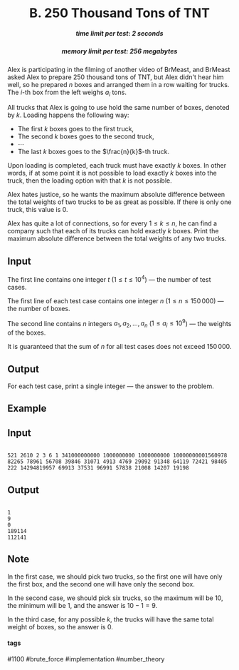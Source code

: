 <h1 style='text-align: center;'> B. 250 Thousand Tons of TNT</h1>

<h5 style='text-align: center;'>time limit per test: 2 seconds</h5>
<h5 style='text-align: center;'>memory limit per test: 256 megabytes</h5>

Alex is participating in the filming of another video of BrMeast, and BrMeast asked Alex to prepare 250 thousand tons of TNT, but Alex didn't hear him well, so he prepared $n$ boxes and arranged them in a row waiting for trucks. The $i$-th box from the left weighs $a_i$ tons.

All trucks that Alex is going to use hold the same number of boxes, denoted by $k$. Loading happens the following way:

* The first $k$ boxes goes to the first truck,
* The second $k$ boxes goes to the second truck,
* $\dotsb$
* The last $k$ boxes goes to the $\frac{n}{k}$-th truck.

Upon loading is completed, each truck must have exactly $k$ boxes. In other words, if at some point it is not possible to load exactly $k$ boxes into the truck, then the loading option with that $k$ is not possible.

Alex hates justice, so he wants the maximum absolute difference between the total weights of two trucks to be as great as possible. If there is only one truck, this value is $0$.

Alex has quite a lot of connections, so for every $1 \leq k \leq n$, he can find a company such that each of its trucks can hold exactly $k$ boxes. Print the maximum absolute difference between the total weights of any two trucks.

## Input

The first line contains one integer $t$ ($1 \leq t \leq 10^4$) — the number of test cases.

The first line of each test case contains one integer $n$ ($1 \leq n \leq 150\,000$) — the number of boxes.

The second line contains $n$ integers $a_1, a_2, \dots, a_n$ ($1 \leq a_i \leq 10^9$) — the weights of the boxes.

It is guaranteed that the sum of $n$ for all test cases does not exceed $150\,000$.

## Output

For each test case, print a single integer — the answer to the problem.

## Example

## Input


```

521 2610 2 3 6 1 341000000000 1000000000 1000000000 10000000001560978 82265 78961 56708 39846 31071 4913 4769 29092 91348 64119 72421 98405 222 14294819957 69913 37531 96991 57838 21008 14207 19198
```
## Output


```

1
9
0
189114
112141

```
## Note

In the first case, we should pick two trucks, so the first one will have only the first box, and the second one will have only the second box.

In the second case, we should pick six trucks, so the maximum will be $10$, the minimum will be $1$, and the answer is $10 - 1 = 9$.

In the third case, for any possible $k$, the trucks will have the same total weight of boxes, so the answer is $0$.



#### tags 

#1100 #brute_force #implementation #number_theory 